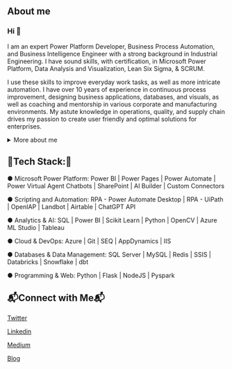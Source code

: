## About me

### Hi 👋

I am an expert Power Platform Developer, Business Process Automation, and Business Intelligence Engineer with a strong background in Industrial Engineering. I have sound skills, with certification, in Microsoft Power Platform, Data Analysis and Visualization, Lean Six Sigma, & SCRUM. 

I use these skills to improve everyday work tasks, as well as more intricate automation. I have over 10 years of experience in continuous process improvement, designing business applications, databases, and visuals, as well as coaching and mentorship in various corporate and manufacturing environments. My astute knowledge in operations, quality, and supply chain drives my passion to create user friendly and optimal solutions for enterprises. 

<details>
<summary>More about me</summary> I'm a critical thinker, innovative and creative professional, who is determined to apply innovative solutions and problem-solving strategies to advance the world and enrich value addition to business.

I believe in continuous learning. Besides developing apps and dashboards in Power Platform, I'm also very resourceful in Digital/Industry 4.0 strategy. I have industry-leading expertise in digitization, Internet of Things (IoT), and Advanced Manufacturing. 

My ultimate career goal is to be a global leader in high-tech business strategy development, research and solution development in ethical Artificial Intelligence for human and business good. I desire to see automation and predictive capabilities improve performance and reduce mundane, repetitive tasks.
</details>

## 🔭Tech Stack:🔭

● Microsoft Power Platform: Power BI | Power Pages | Power Automate | Power Virtual Agent Chatbots | SharePoint | AI Builder | Custom Connectors

● Scripting and Automation: RPA - Power Automate Desktop | RPA - UiPath | OpenIAP | Landbot | Airtable | ChatGPT API

● Analytics & AI: SQL | Power BI | Scikit Learn | Python | OpenCV | Azure ML Studio | Tableau

● Cloud & DevOps: Azure | Git | SEQ | AppDynamics | IIS

● Databases & Data Management: SQL Server | MySQL | Redis | SSIS | Databricks | Snowflake | dbt

● Programming & Web: Python | Flask | NodeJS | Pyspark


## 📬Connect with Me📬

[Twitter](https://twitter.com/Eng_Normie)

[Linkedin](https://www.linkedin.com/in/normangwangwava/)

[Medium](https://medium.com/@engnormie_)

[Blog](https://engnormie.wordpress.com/)
